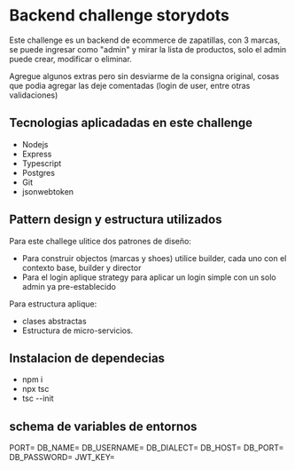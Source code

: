 # Backend challenge storydots

Este challenge es un backend de ecommerce de zapatillas, con 3 marcas, se puede ingresar como "admin" y mirar la lista de productos, solo el admin puede crear, modificar o eliminar.

Agregue algunos extras pero sin desviarme de la consigna original, cosas que podia agregar las deje comentadas (login de user, entre otras validaciones)

## Tecnologias aplicadadas en este challenge

- Nodejs
- Express
- Typescript
- Postgres
- Git
- jsonwebtoken

## Pattern design y estructura utilizados

Para este challege ulitice dos patrones de diseño:

- Para construir objectos (marcas y shoes) utilice builder, cada uno con el contexto base, builder y director
- Para el login aplique strategy para aplicar un login simple con un solo admin ya pre-establecido

Para estructura aplique:

- clases abstractas
- Estructura de micro-servicios.

## Instalacion de dependecias

- npm i
- npx tsc
- tsc --init

## schema de variables de entornos

PORT=
DB_NAME=
DB_USERNAME=
DB_DIALECT=
DB_HOST=
DB_PORT=
DB_PASSWORD=
JWT_KEY=
